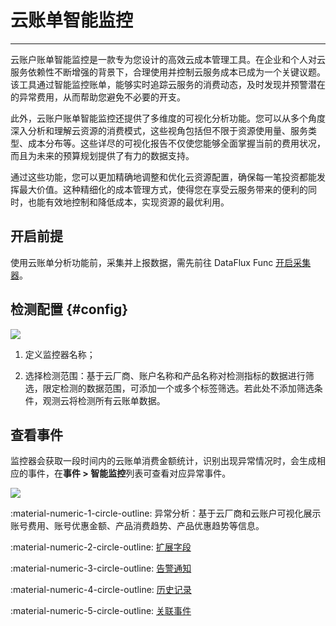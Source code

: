 # 云账单智能监控
---

云账户账单智能监控是一款专为您设计的高效云成本管理工具。在企业和个人对云服务依赖性不断增强的背景下，合理使用并控制云服务成本已成为一个关键议题。该工具通过智能监控账单，能够实时追踪云服务的消费动态，及时发现并预警潜在的异常费用，从而帮助您避免不必要的开支。

此外，云账户账单智能监控还提供了多维度的可视化分析功能。您可以从多个角度深入分析和理解云资源的消费模式，这些视角包括但不限于资源使用量、服务类型、成本分布等。这些详尽的可视化报告不仅使您能够全面掌握当前的费用状况，而且为未来的预算规划提供了有力的数据支持。

通过这些功能，您可以更加精确地调整和优化云资源配置，确保每一笔投资都能发挥最大价值。这种精细化的成本管理方式，使得您在享受云服务带来的便利的同时，也能有效地控制和降低成本，实现资源的最优利用。


## 开启前提

使用云账单分析功能前，采集并上报数据，需先前往 DataFlux Func [开启采集器](../../cloud-billing/index.md#precondition)。

## 检测配置 {#config}

![](../img/bill-intelligent-detection.png)

1. 定义监控器名称；

2. 选择检测范围：基于云厂商、账户名称和产品名称对检测指标的数据进行筛选，限定检测的数据范围，可添加一个或多个标签筛选。若此处不添加筛选条件，观测云将检测所有云账单数据。


## 查看事件

监控器会获取一段时间内的云账单消费金额统计，识别出现异常情况时，会生成相应的事件，在**事件 > 智能监控**列表可查看对应异常事件。

![](../img/bill-intelligent-detection-1.png)


:material-numeric-1-circle-outline: 异常分析：基于云厂商和云账户可视化展示账号费用、账号优惠金额、产品消费趋势、产品优惠趋势等信息。

:material-numeric-2-circle-outline: [扩展字段](../../events/event-explorer/event-details.md#extension)

:material-numeric-3-circle-outline: [告警通知](../../events/event-explorer/event-details.md#alarm)

:material-numeric-4-circle-outline: [历史记录](../../events/event-explorer/event-details.md#history)

:material-numeric-5-circle-outline: [关联事件](../../events/event-explorer/event-details.md#relevance)
